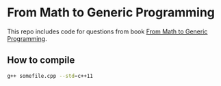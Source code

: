 # From Math to Generic Programming

This repo includes code for questions from book [From Math to Generic Programming](http://www.fm2gp.com/).

## How to compile

```bash
g++ somefile.cpp --std=c++11
```